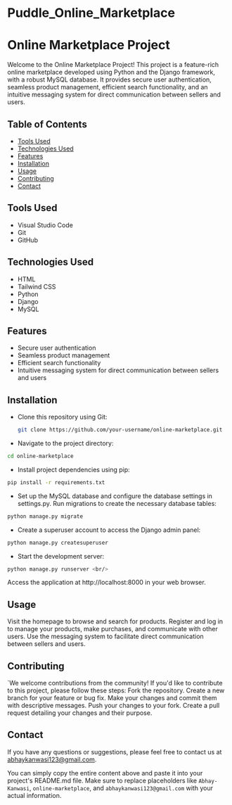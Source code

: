 ﻿# Puddle_Online_Marketplace

# Online Marketplace Project

Welcome to the Online Marketplace Project! This project is a feature-rich online marketplace developed using Python and the Django framework, with a robust MySQL database. It provides secure user authentication, seamless product management, efficient search functionality, and an intuitive messaging system for direct communication between sellers and users.

## Table of Contents

- [Tools Used](#tools-used)
- [Technologies Used](#technologies-used)
- [Features](#features)
- [Installation](#installation)
- [Usage](#usage)
- [Contributing](#contributing)
- [Contact](#contact)

## Tools Used

- Visual Studio Code
- Git
- GitHub

## Technologies Used

- HTML
- Tailwind CSS
- Python
- Django
- MySQL

## Features

- Secure user authentication
- Seamless product management
- Efficient search functionality
- Intuitive messaging system for direct communication between sellers and users

## Installation

- Clone this repository using Git:

   ```bash
   git clone https://github.com/your-username/online-marketplace.git

- Navigate to the project directory:

```bash
cd online-marketplace
```

- Install project dependencies using pip:

```bash
pip install -r requirements.txt
```

- Set up the MySQL database and configure the database settings in settings.py.
Run migrations to create the necessary database tables:
```bash
python manage.py migrate
```

- Create a superuser account to access the Django admin panel:
```bash
python manage.py createsuperuser
```

- Start the development server:

```bash
python manage.py runserver <br/>
```

Access the application at http://localhost:8000 in your web browser.

## Usage
Visit the homepage to browse and search for products.
Register and log in to manage your products, make purchases, and communicate with other users.
Use the messaging system to facilitate direct communication between sellers and users.

## Contributing
`We welcome contributions from the community! If you'd like to contribute to this project, please follow these steps:
Fork the repository.
Create a new branch for your feature or bug fix.
Make your changes and commit them with descriptive messages.
Push your changes to your fork.
Create a pull request detailing your changes and their purpose.

## Contact
If you have any questions or suggestions, please feel free to contact us at abhaykanwasi123@gmail.com.


You can simply copy the entire content above and paste it into your project's README.md file. Make sure to replace placeholders like `Abhay-Kanwasi`, `online-marketplace`, and `abhaykanwasi123@gmail.com` with your actual information.
